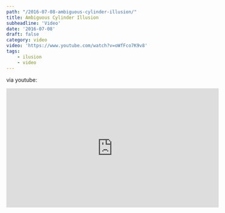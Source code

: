 ```yaml
---
path: "/2016-07-08-ambiguous-cylinder-illusion/"
title: Ambiguous Cylinder Illusion
subheadline: 'Video'
date: '2016-07-08'
draft: false
category: video
video: 'https://www.youtube.com/watch?v=oWfFco7K9v8'
tags: 
    - ilusion
    - video
---
```


via youtube:

<iframe width="560" height="315" src="https://www.youtube.com/embed/oWfFco7K9v8" frameborder="0" allowfullscreen></iframe>